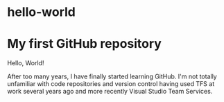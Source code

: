 # hello-world
# My first GitHub repository

Hello, World!

After too many years, I have finally started learning GitHub. I'm not totally unfamiliar with code repositories and version control having used TFS at work several years ago and more recently Visual Studio Team Services.
